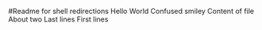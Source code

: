 #Readme for shell redirections
Hello World
Confused smiley
Content of file
About two
Last lines
First lines
